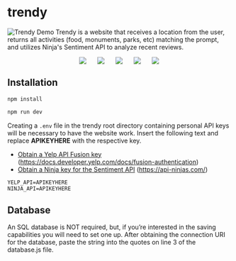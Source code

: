 # trendy
![Trendy Demo](https://github.com/stabbit/trendy/blob/dev/assets/Dec-05-2023%2013-03-36.gif?raw=true)
Trendy is a website that receives a location from the user, returns all activities (food, monuments, parks, etc) matching the prompt, and utilizes Ninja's Sentiment API to analyze recent reviews.

<div align="center" style="display: flex; justify-content: center; gap: 25px;">
  <img src="https://img.shields.io/badge/JavaScript-F7DF1E?style=for-the-badge&logo=JavaScript&logoColor=white">
  <img src="https://img.shields.io/badge/React-20232A?style=for-the-badge&logo=react&logoColor=61DAFB">
  <img src="https://img.shields.io/badge/Material--UI-0081CB?style=for-the-badge&logo=material-ui&logoColor=white">
  <img src="https://img.shields.io/badge/React_Router-CA4245?style=for-the-badge&logo=react-router&logoColor=white">
  <img src="https://img.shields.io/badge/PostgreSQL-316192?style=for-the-badge&logo=postgresql&logoColor=white">
</div>

## Installation
```sh
npm install
```
```sh
npm run dev
```

Creating a `.env` file in the trendy root directory containing personal API keys will be necessary to have the website work.
Insert the following text and replace **APIKEYHERE** with the respective key.

* [Obtain a Yelp API Fusion key](https://docs.developer.yelp.com/docs/fusion-authentication) (https://docs.developer.yelp.com/docs/fusion-authentication)
* [Obtain a Ninja key for the Sentiment API](https://api-ninjas.com/) (https://api-ninjas.com/)
```
YELP_API=APIKEYHERE
NINJA_API=APIKEYHERE
```

## Database
An SQL database is NOT required, but, if you’re interested in the saving capabilities you will need to set one up. After obtaining the connection URI for the database, paste the string into the quotes on line 3 of the database.js file.


